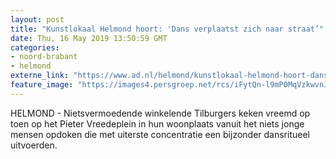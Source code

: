 ```yaml
---
layout: post
title: "Kunstlokaal Helmond hoort: 'Dans verplaatst zich naar straat’"
date: Thu, 16 May 2019 13:50:59 GMT
categories: 
- noord-brabant 
- helmond 
externe_link: "https://www.ad.nl/helmond/kunstlokaal-helmond-hoort-dans-verplaatst-zich-naar-straat~aab81e2a/"
feature_image: "https://images4.persgroep.net/rcs/iFytQn-l9mP0MqVzkwvnJkL4tSo/diocontent/148498144/_fitwidth/400/?appId=21791a8992982cd8da851550a453bd7f&quality=0.7"
---
```


HELMOND - Nietsvermoedende winkelende Tilburgers keken vreemd op toen op het Pieter Vreedeplein in hun woonplaats vanuit het niets jonge mensen opdoken die met uiterste concentratie een bijzonder dansritueel uitvoerden.

